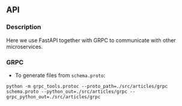 ## API

### Description

Here we use FastAPI together with GRPC to communicate with other microservices.


### GRPC

- To generate files from `schema.proto`:

```
python -m grpc_tools.protoc --proto_path=./src/articles/grpc schema.proto --python_out=./src/articles/grpc --grpc_python_out=./src/articles/grpc
```
